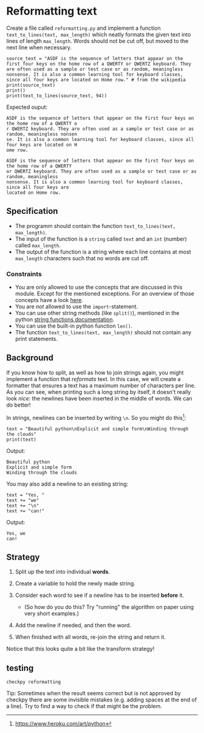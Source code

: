 # Reformatting text

Create a file called `reformatting.py` and implement a function `text_to_lines(text, max_length)` which neatly formats the given text into lines of length `max_length`. Words should not be cut off, but moved to the next line when necessary.

    source_text = "ASDF is the sequence of letters that appear on the first four keys on the home row of a QWERTY or QWERTZ keyboard. They are often used as a sample or test case or as random, meaningless nonsense. It is also a common learning tool for keyboard classes, since all four keys are located on Home row." # from the wikipedia
    print(source_text)
    print()
    print(text_to_lines(source_text, 94))

Expected ouput:

    ASDF is the sequence of letters that appear on the first four keys on the home row of a QWERTY o
    r QWERTZ keyboard. They are often used as a sample or test case or as random, meaningless nonsen
    se. It is also a common learning tool for keyboard classes, since all four keys are located on H
    ome row.

    ASDF is the sequence of letters that appear on the first four keys on the home row of a QWERTY
    or QWERTZ keyboard. They are often used as a sample or test case or as random, meaningless
    nonsense. It is also a common learning tool for keyboard classes, since all four keys are
    located on Home row.

## Specification

* The programm should contain the function `text_to_lines(text, max_length)`.
* The input of the function is a `string` called `text` and an `int` (number) called `max_length`.
* The output of the function is a string where each line contains at most `max_length` characters such that no words are cut off.

### Constraints

* You are only allowed to use the concepts that are discussed in this module. Except for the mentioned exceptions.
For an overview of those concepts have a look [here](/python/en/overview).
* You are *not* allowed to use the `import`-statement.
* You can use other string methods (like `split()`), mentioned in the python [string functions documentation](https://docs.python.org/3.7/library/stdtypes.html#string-methods).
* You can use the built-in python function `len()`.
* The function `text_to_lines(text, max_length)` should not contain any print statements.

## Background

If you know how to split, as well as how to join strings again, you might implement a function that *reformats* text. In this case, we will create a formatter that ensures a text has a maximum number of characters per line. As you can see, when printing such a long string by itself, it doesn't really look *nice*: the newlines have been inserted in the middle of words. We can do better!

In strings, newlines can be inserted by writing `\n`. So you might do this[^1]:

    text = "Beautiful python\nExplicit and simple form\nWinding through the clouds"
    print(text)

Output:

    Beautiful python
    Explicit and simple form
    Winding through the clouds

You may also add a newline to an existing string:

    text = "Yes, "
    text += "we"
    text += "\n"
    text += "can!"

Output:

    Yes, we
    can!

## Strategy

1. Split up the text into individual **words**.

2. Create a variable to hold the newly made string.

3. Consider each word to see if a newline has to be inserted **before** it.

   - (So how do you do this? Try "running" the algorithm on paper using very short examples.)

4. Add the newline if needed, and then the word.

5. When finished with all words, re-join the string and return it.

Notice that this looks quite a bit like the transform strategy!

## testing

    checkpy reformatting

Tip: Sometimes when the result seems correct but is not approved by checkpy there are some invisible
mistakes (e.g. adding spaces at the end of a line). Try to find a way to check if that might be
the problem.

[^1]: <https://www.heroku.com/art/python>
